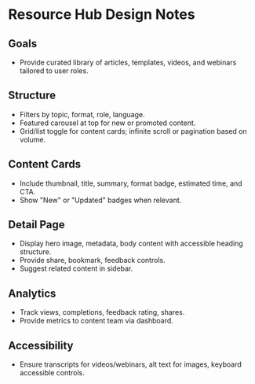 # Resource Hub Design Notes

## Goals
- Provide curated library of articles, templates, videos, and webinars tailored to user roles.

## Structure
- Filters by topic, format, role, language.
- Featured carousel at top for new or promoted content.
- Grid/list toggle for content cards; infinite scroll or pagination based on volume.

## Content Cards
- Include thumbnail, title, summary, format badge, estimated time, and CTA.
- Show "New" or "Updated" badges when relevant.

## Detail Page
- Display hero image, metadata, body content with accessible heading structure.
- Provide share, bookmark, feedback controls.
- Suggest related content in sidebar.

## Analytics
- Track views, completions, feedback rating, shares.
- Provide metrics to content team via dashboard.

## Accessibility
- Ensure transcripts for videos/webinars, alt text for images, keyboard accessible controls.
